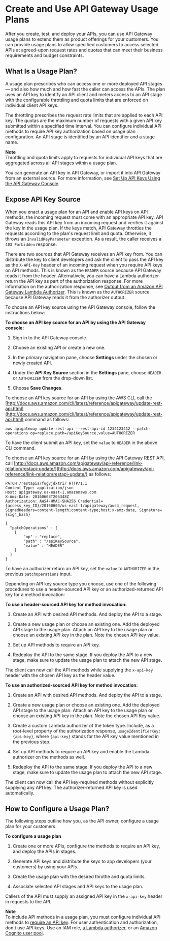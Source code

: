 # Create and Use API Gateway Usage Plans<a name="api-gateway-api-usage-plans"></a>

After you create, test, and deploy your APIs, you can use API Gateway usage plans to extend them as product offerings for your customers\. You can provide usage plans to allow specified customers to access selected APIs at agreed\-upon request rates and quotas that can meet their business requirements and budget constraints\.

## What Is a Usage Plan?<a name="api-gateway-api-usage-plans-overview"></a>

A usage plan prescribes who can access one or more deployed API stages— and also how much and how fast the caller can access the APIs\. The plan uses an API key to identify an API client and meters access to an API stage with the configurable throttling and quota limits that are enforced on individual client API keys\. 

The throttling prescribes the request rate limits that are applied to each API key\. The quotas are the maximum number of requests with a given API key submitted within a specified time interval\. You can configure individual API methods to require API key authorization based on usage plan configuration\. An API stage is identified by an API identifier and a stage name\.

**Note**  
Throttling and quota limits apply to requests for individual API keys that are aggregated across all API stages within a usage plan\.

You can generate an API key in API Gateway, or import it into API Gateway from an external source\. For more information, see [Set Up API Keys Using the API Gateway Console](api-gateway-setup-api-key-with-console.md)\. 

## Expose API Key Source<a name="api-gateway-api-key-source"></a>

When you enact a usage plan for an API and enable API keys on API methods, the incoming request must come with an appropriate API key\. API Gateway reads this API key from an incoming request and verifies it against the key in the usage plan\. If the keys match, API Gateway throttles the requests according to the plan's request limit and quota\. Otherwise, it throws an `InvalidKeyParameter` exception\. As a result, the caller receives a `403 Forbidden` response\. 

There are two sources that API Gateway receives an API key from\. You can distribute the key to client developers and ask the client to pass the API key as the `X-API-Key` header of an incoming request when you require API keys on API methods\. This is known as the `HEADER` source because API Gateway reads it from the header\. Alternatively, you can have a Lambda authorizer return the API key as part of the authorization response\. For more information on the authorization response, see [Output from an Amazon API Gateway Lambda Authorizer](api-gateway-lambda-authorizer-output.md)\. This is known as the `AUTHORIZER` source because API Gateway reads it from the authorizer output\. 

 To choose an API key source using the API Gateway console, follow the instructions below:

**To choose an API key source for an API by using the API Gateway console:**

1.  Sign in to the API Gateway console\.

1.  Choose an existing API or create a new one\.

1.  In the primary navigation pane, choose **Settings** under the chosen or newly created API\.

1. Under the **API Key Source** section in the **Settings** pane, choose `HEADER` or `AUTHORIZER` from the drop\-down list\.

1.  Choose **Save Changes**\.

To choose an API key source for an API by using the AWS CLI, call the [http://docs.aws.amazon.com/cli/latest/reference/apigateway/update-rest-api.html](http://docs.aws.amazon.com/cli/latest/reference/apigateway/update-rest-api.html) command as follows:

```
aws apigateway update-rest-api --rest-api-id 1234123412 --patch-operations op=replace,path=/apiKeySource,value=AUTHORIZER
```

To have the client submit an API key, set the `value` to `HEADER` in the above CLI command\.

To choose an API key source for an API by using the API Gateway REST API, call [http://docs.aws.amazon.com/apigateway/api-reference/link-relation/restapi-update/](http://docs.aws.amazon.com/apigateway/api-reference/link-relation/restapi-update/) as follows:

```
PATCH /restapis/fugvjdxtri/ HTTP/1.1
Content-Type: application/json
Host: apigateway.us-east-1.amazonaws.com
X-Amz-Date: 20160603T205348Z
Authorization: AWS4-HMAC-SHA256 Credential={access_key_ID}/20160603/us-east-1/apigateway/aws4_request, SignedHeaders=content-length;content-type;host;x-amz-date, Signature={sig4_hash}

{
  "patchOperations" : [
    {
        "op" : "replace",
        "path" : "/apiKeySource",
        "value" : "HEADER"
    }
  ]
}
```

To have an authorizer return an API key, set the `value` to `AUTHORIZER` in the previous `patchOperations` input\.

Depending on API key source type you choose, use one of the following procedures to use a header\-sourced API key or an authorized\-returned API key for a method invocation: 

**To use a header\-sourced API key for method invocation:**

1.  Create an API with desired API methods\. And deploy the API to a stage\.

1.  Create a new usage plan or choose an existing one\. Add the deployed API stage to the usage plan\. Attach an API key to the usage plan or choose an existing API key in the plan\. Note the chosen API key value\.

1.  Set up API methods to require an API key\. 

1.  Redeploy the API to the same stage\. If you deploy the API to a new stage, make sure to update the usage plan to attach the new API stage\. 

 The client can now call the API methods while supplying the `x-api-key` header with the chosen API key as the header value\.

**To use an authorized\-sourced API key for method invocation:**

1.  Create an API with desired API methods\. And deploy the API to a stage\.

1.  Create a new usage plan or choose an existing one\. Add the deployed API stage to the usage plan\. Attach an API key to the usage plan or choose an existing API key in the plan\. Note the chosen API Key value\.

1.  Create a custom Lambda authorizer of the token type\. Include, as a root\-level property of the authorization response, `usageIdentifierKey:{api-key}`, where `{api-key}` stands for the API key value mentioned in the previous step\.

1.  Set up API methods to require an API key and enable the Lambda authorizer on the methods as well\. 

1.  Redeploy the API to the same stage\. If you deploy the API to a new stage, make sure to update the usage plan to attach the new API stage\. 

The client can now call the API key\-required methods without explicitly supplying any API key\. The authorizer\-returned API key is used automatically\.

## How to Configure a Usage Plan?<a name="api-gateway-create-usage-plans"></a>

The following steps outline how you, as the API owner, configure a usage plan for your customers\.

**To configure a usage plan**

1. Create one or more APIs, configure the methods to require an API key, and deploy the APIs in stages\.

1. Generate API keys and distribute the keys to app developers \(your customers\) by using your APIs\.

1. Create the usage plan with the desired throttle and quota limits\.

1. Associate selected API stages and API keys to the usage plan\.

Callers of the API must supply an assigned API key in the `x-api-key` header in requests to the API\.

**Note**  
To include API methods in a usage plan, you must configure individual API methods to [require an API key](api-gateway-setup-api-key-with-console.md)\. For user authentication and authorization, don't use API keys\. Use an IAM role, [a Lambda authorizer](apigateway-use-lambda-authorizer.md), or an [Amazon Cognito user pool](apigateway-integrate-with-cognito.md)\.